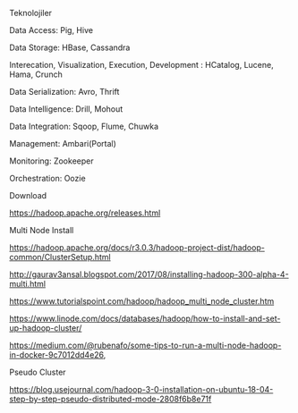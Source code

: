 Teknolojiler

Data Access: Pig, Hive

Data Storage: HBase, Cassandra

Interecation, Visualization, Execution, Development : HCatalog, Lucene, Hama, Crunch

Data Serialization: Avro, Thrift

Data Intelligence: Drill, Mohout

Data Integration: Sqoop, Flume, Chuwka

Management: Ambari(Portal)

Monitoring: Zookeeper

Orchestration: Oozie


Download 

https://hadoop.apache.org/releases.html

Multi Node Install

https://hadoop.apache.org/docs/r3.0.3/hadoop-project-dist/hadoop-common/ClusterSetup.html

http://gaurav3ansal.blogspot.com/2017/08/installing-hadoop-300-alpha-4-multi.html

https://www.tutorialspoint.com/hadoop/hadoop_multi_node_cluster.htm

https://www.linode.com/docs/databases/hadoop/how-to-install-and-set-up-hadoop-cluster/

https://medium.com/@rubenafo/some-tips-to-run-a-multi-node-hadoop-in-docker-9c7012dd4e26,



Pseudo Cluster

https://blog.usejournal.com/hadoop-3-0-installation-on-ubuntu-18-04-step-by-step-pseudo-distributed-mode-2808f6b8e71f

